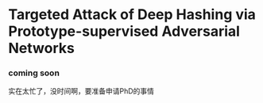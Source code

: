# Targeted Attack of Deep Hashing via Prototype-supervised Adversarial Networks
### coming soon
实在太忙了，没时间啊，要准备申请PhD的事情
